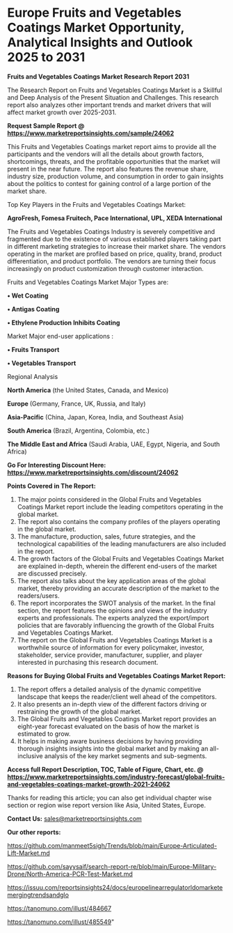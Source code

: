 # Europe Fruits and Vegetables Coatings Market Opportunity, Analytical Insights and Outlook 2025 to 2031

<strong>Fruits and Vegetables Coatings Market Research Report 2031</strong>

The Research Report on Fruits and Vegetables Coatings Market is a Skillful and Deep Analysis of the Present Situation and Challenges. This research report also analyzes other important trends and market drivers that will affect market growth over 2025-2031.

<strong>Request Sample Report @ <a href=https://www.marketreportsinsights.com/sample/24062>https://www.marketreportsinsights.com/sample/24062</a></strong>

This Fruits and Vegetables Coatings market report aims to provide all the participants and the vendors will all the details about growth factors, shortcomings, threats, and the profitable opportunities that the market will present in the near future. The report also features the revenue share, industry size, production volume, and consumption in order to gain insights about the politics to contest for gaining control of a large portion of the market share.

Top Key Players in the Fruits and Vegetables Coatings Market:

<strong>AgroFresh, Fomesa Fruitech, Pace International, UPL, XEDA International</strong>

The Fruits and Vegetables Coatings Industry is severely competitive and fragmented due to the existence of various established players taking part in different marketing strategies to increase their market share. The vendors operating in the market are profiled based on price, quality, brand, product differentiation, and product portfolio. The vendors are turning their focus increasingly on product customization through customer interaction.

Fruits and Vegetables Coatings Market Major Types are:

<strong>• Wet Coating

• Antigas Coating

• Ethylene Production Inhibits Coating</strong>

Market Major end-user applications :

<strong>• Fruits Transport

• Vegetables Transport</strong>

Regional Analysis

</u><strong><b>North America</b></strong> (the United States, Canada, and Mexico)

<strong><b>Europe </b></strong>(Germany, France, UK, Russia, and Italy)

<strong><b>Asia-Pacific</b></strong> (China, Japan, Korea, India, and Southeast Asia)

<strong><b>South America</b></strong> (Brazil, Argentina, Colombia, etc.)

<strong><b>The Middle East and Africa</b></strong> (Saudi Arabia, UAE, Egypt, Nigeria, and South Africa)

<strong>Go For Interesting Discount Here: <a href=https://www.marketreportsinsights.com/discount/24062>https://www.marketreportsinsights.com/discount/24062</a></strong>

<strong>Points Covered in The Report:</strong>
<ol>
  <li>The major points considered in the Global Fruits and Vegetables Coatings Market report include the leading competitors operating in the global market.</li>
  <li>The report also contains the company profiles of the players operating in the global market.</li>
  <li>The manufacture, production, sales, future strategies, and the technological capabilities of the leading manufacturers are also included in the report.</li>
  <li>The growth factors of the Global Fruits and Vegetables Coatings Market are explained in-depth, wherein the different end-users of the market are discussed precisely.</li>
  <li>The report also talks about the key application areas of the global market, thereby providing an accurate description of the market to the readers/users.</li>
  <li>The report incorporates the SWOT analysis of the market. In the final section, the report features the opinions and views of the industry experts and professionals. The experts analyzed the export/import policies that are favorably influencing the growth of the Global Fruits and Vegetables Coatings Market.</li>
  <li>The report on the Global Fruits and Vegetables Coatings Market is a worthwhile source of information for every policymaker, investor, stakeholder, service provider, manufacturer, supplier, and player interested in purchasing this research document.</li>
</ol>
<strong>Reasons for Buying Global Fruits and Vegetables Coatings Market Report:</strong>

<ol>
  <li>The report offers a detailed analysis of the dynamic competitive landscape that keeps the reader/client well ahead of the competitors.</li>
  <li>It also presents an in-depth view of the different factors driving or restraining the growth of the global market.</li>
  <li>The Global Fruits and Vegetables Coatings Market report provides an eight-year forecast evaluated on the basis of how the market is estimated to grow.</li>
  <li>It helps in making aware business decisions by having providing thorough insights insights into the global market and by making an all-inclusive analysis of the key market segments and sub-segments.</li>
</ol>
<strong>Access full Report Description, TOC, Table of Figure, Chart, etc. @ <a href=https://www.marketreportsinsights.com/industry-forecast/global-fruits-and-vegetables-coatings-market-growth-2021-24062>https://www.marketreportsinsights.com/industry-forecast/global-fruits-and-vegetables-coatings-market-growth-2021-24062</a></strong>


Thanks for reading this article; you can also get individual chapter wise section or region wise report version like Asia, United States, Europe.

<strong>Contact Us:</strong>
sales@marketreportsinsights.com

<strong>Our other reports:</strong>

<a href=https://github.com/manmeet5sigh/Trends/blob/main/Europe-Articulated-Lift-Market.md>https://github.com/manmeet5sigh/Trends/blob/main/Europe-Articulated-Lift-Market.md</a>

<a href=https://github.com/sayysaif/search-report-re/blob/main/Europe-Military-Drone/North-America-PCR-Test-Market.md>https://github.com/sayysaif/search-report-re/blob/main/Europe-Military-Drone/North-America-PCR-Test-Market.md</a>

<a href=https://issuu.com/reportsinsights24/docs/europelinearregulatorldomarketemergingtrendsandglo>https://issuu.com/reportsinsights24/docs/europelinearregulatorldomarketemergingtrendsandglo</a>

<a href=https://tanomuno.com/illust/484667>https://tanomuno.com/illust/484667</a>

<a href=https://tanomuno.com/illust/485549>https://tanomuno.com/illust/485549</a>"
